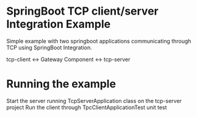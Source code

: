 # SpringBoot TCP client/server Integration Example

Simple example with two springboot applications communicating through TCP using SpringBoot Integration.

tcp-client <-> Gateway Component <-> tcp-server

# Running the example

Start the server running TcpServerApplication class on the tcp-server project
Run the client through TpcClientApplicationTest unit test